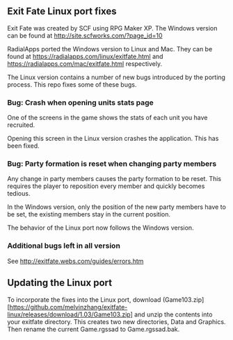 ## Exit Fate Linux port fixes

Exit Fate was created by SCF using RPG Maker XP. The Windows version can be found at http://site.scfworks.com/?page_id=10

RadialApps ported the Windows version to Linux and Mac. They can be found at https://radialapps.com/linux/exitfate.html and https://radialapps.com/mac/exitfate.html respectively.

The Linux version contains a number of new bugs introduced by the porting process. This repo fixes some of these bugs.

### Bug: Crash when opening units stats page

One of the screens in the game shows the stats of each unit you have recruited.

Opening this screen in the Linux version crashes the application. This has been fixed.

### Bug: Party formation is reset when changing party members

Any change in party members causes the party formation to be reset. This requires the player to reposition every member and quickly becomes tedious.

In the Windows version, only the position of the new party members have to be set, the existing members stay in the current position.

The behavior of the Linux port now follows the Windows version.

### Additional bugs left in all version

See http://exitfate.webs.com/guides/errors.htm

## Updating the Linux port

To incorporate the fixes into the Linux port, download (Game103.zip][https://github.com/melvinzhang/exitfate-linux/releases/download/1.03/Game103.zip] and unzip the contents into your exitfate directory. This creates two new directories, Data and Graphics. Then rename the current Game.rgssad to Game.rgssad.bak.
